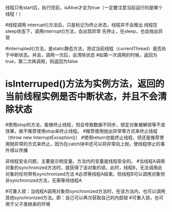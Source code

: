线程只有start后，执行完前，isAlive才会为true（一定要注意当前运行的是哪个线程！）

#线程调用 interrupt()方法后，只是标记为终止状态，线程并不会推出
线程在sleep状态下，调用interrupt()方法，会出现异常
先停止，在sleep，也会抛出异常

#interrupted()方法，是static静态方法，测试当前线程（currentThread）是否处于中断状态。并且，调用一次后，会清除状态
#如第一次调用的时候，返回为true，第二次再调用，则返回为false
# isInterruped()方法为实例方法，返回的当前线程实例是否中断状态，并且不会清除状态

#使用stop的方法，能够终止线程，但会导致数据不同步，锁定对象被解锁等不良效果，故不推荐使用stop来终止线程。
#推荐使用抛出异常等方式来终止线程（throw new InterruptException()）
#使用return也能终止线程，但还是推荐使用抛异常的方式来终止。因为在catch块中还可以将异常向上抛，使线程停止的事件得以传播

非线程安全问题，主要是示例变量。方法内的变量是线程安全的。
#当线程A调用对象的synchronized方法时，就获得了该对象的锁，此时，线程B，无法调用此对象的任何带有synchronized方法
#必须等线程A结束。但线程B可以调用对象但非synchronized方法，无需等待线程A

#可重入锁：当线程A调用对象但synchronized方法时，在该方法内，也可以调用其他synchronized方法。即：自己可以再次获取自己的内部锁
#可重入锁，也可用于父子类继承的环境


